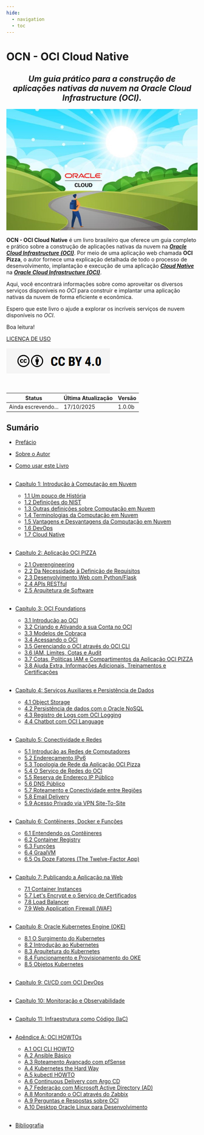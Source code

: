 ```yaml
---
hide:
  - navigation
  - toc
---
```


# OCN - OCI Cloud Native
<h2 style="text-align: center; font-style: italic;">
Um guia prático para a construção de aplicações nativas da nuvem na Oracle Cloud Infrastructure (OCI).
</h2>

![alt_text](./img/livro-ocn-logo-1.jpg "Livro: OCN - Oracle Cloud Native")
<br>

**OCN - OCI Cloud Native** é um livro brasileiro que oferece um guia completo e prático sobre a construção de aplicações nativas da nuvem na **_[Oracle Cloud Infrastructure (OCI)](https://www.oracle.com/cloud/)_**. Por meio de uma aplicação web chamada **OCI Pizza**, o autor fornece uma explicação detalhada de todo o processo de desenvolvimento, implantação e execução de uma aplicação **_[Cloud Native](https://github.com/cncf/toc/blob/main/DEFINITION.md#portugu%C3%AAs-brasileiro)_** na **_[Oracle Cloud Infrastructure (OCI)](https://www.oracle.com/cloud/)_**.

Aqui, você encontrará informações sobre como aproveitar os diversos serviços disponíveis no _OCI_ para construir e implantar uma aplicação nativas da nuvem de forma eficiente e econômica.

Espero que este livro o ajude a explorar os incríveis serviços de nuvem disponíveis no _OCI_.

Boa leitura!

[LICENÇA DE USO](./license.md)
<br><br>
<a href="/license/">
   <img src="./img/cc-by-40.png" alt="CC BY 4.0" class="align-left">
</a>
<br><br><br>

| Status              | Última Atualização | Versão   |
|---------------------|--------------------|----------|
| <span class="blink">Ainda escrevendo...</span> | 17/10/2025         | 1.0.0b   |

## Sumário

- [Prefácio](./prefacio.md)
- [Sobre o Autor](./sobre-o-autor.md)
- [Como usar este Livro](./como-usar-este-livro.md)
<br><br>

- [Capítulo 1: Introdução à Computação em Nuvem](./capitulo-1/index.md)
    - [1.1 Um pouco de História](./capitulo-1/um-pouco-de-historia.md)
    - [1.2 Definições do NIST](./capitulo-1/definicoes-do-nist.md)
    - [1.3 Outras definições sobre Computação em Nuvem](./capitulo-1/outras-definicoes-sobre-computacao-em-nuvem.md)
    - [1.4 Terminologias da Computação em Nuvem](./capitulo-1/terminologias-da-computacao-em-nuvem.md)
    - [1.5 Vantagens e Desvantagens da Computação em Nuvem](./capitulo-1/vantagens-e-desvantagens-da-computacao-em-nuvem.md)
    - [1.6 DevOps](./capitulo-1/devops.md)
    - [1.7 Cloud Native](./capitulo-1/cloud-native.md)
<br><br>

- [Capítulo 2: Aplicação OCI PIZZA](./capitulo-2/index.md)  
    - [2.1 Overengineering](./capitulo-2/overengineering.md)
    - [2.2 Da Necessidade à Definição de Requisitos](./capitulo-2/da-necessidade-a-definicao-dos-requisitos.md)
    - [2.3 Desenvolvimento Web com Python/Flask](./capitulo-2/desenvolvimento-web-com-python-flask.md)
    - [2.4 APIs RESTful](./capitulo-2/apis-restful.md)
    - [2.5 Arquitetura de Software](./capitulo-2/arquitetura-de-software.md)
<br><br>

- [Capítulo 3: OCI Foundations](./capitulo-3/index.md)
    - [3.1 Introdução ao OCI](./capitulo-3/introducao-ao-oci.md)
    - [3.2 Criando e Ativando a sua Conta no OCI](./capitulo-3/criando-e-ativando-a-sua-conta-no-oci.md)
    - [3.3 Modelos de Cobraça](./capitulo-3/modelos-de-cobraca.md)
    - [3.4 Acessando o OCI](./capitulo-3/acessando-o-oci.md)
    - [3.5 Gerenciando o OCI através do OCI CLI](./capitulo-3/gerenciando-o-oci-atraves-do-oci-cli.md)
    - [3.6 IAM, Limites, Cotas e Audit](./capitulo-3/iam-limites-cotas-e-audit.md)
    - [3.7 Cotas, Políticas IAM e Compartimentos da Aplicação OCI PIZZA](./capitulo-3/cotas-politicas-iam-e-compartimentos-da-aplicacao-oci-pizza.md)
    - [3.8 Ajuda Extra, Informações Adicionais, Treinamentos e Certificações](./capitulo-3/ajuda-extra-informacoes-adicionais-treinamentos-certificacoes.md)
<br><br>

- [Capítulo 4: Serviços Auxiliares e Persistência de Dados](./capitulo-4/index.md)
    - [4.1 Object Storage](./capitulo-4/object-storage.md)
    - [4.2 Persistência de dados com o Oracle NoSQL](./capitulo-4/persistencia-de-dados-com-o-oracle-nosql.md)
    - [4.3 Registro de Logs com OCI Logging](./capitulo-4/registro-de-logs-com-oci-logging.md)   
    - [4.4 Chatbot com OCI Language](./capitulo-4/chatbot-com-oci-language.md)
<br><br>

- [Capítulo 5: Conectividade e Redes](./capitulo-5/index.md)
    - [5.1 Introdução as Redes de Computadores](./capitulo-5/introducao-as-redes-de-computadores.md)
    - [5.2 Endereçamento IPv6](./capitulo-5/enderecamento-ipv6.md)
    - [5.3 Topologia de Rede da Aplicação OCI Pizza](/capitulo-5/topologia-de-rede-da-aplicacao-oci-pizza.md)
    - [5.4 O Serviço de Redes do OCI](./capitulo-5/o-servico-de-redes-do-oci.md)
    - [5.5 Reserva de Endereço IP Público](./capitulo-5/reserva-de-endereco-ip-publico.md)
    - [5.6 DNS Público](./capitulo-5/dns-publico.md)
    - [5.7 Roteamento e Conectividade entre Regiões](./capitulo-5/roteamento-e-conectividade-entre-regioes.md)
    - [5.8 Email Delivery](./capitulo-5/email-delivery.md)
    - [5.9 Acesso Privado via VPN Site-To-Site](./capitulo-5/acesso-privado-via-vpn-site-to-site.md)
<br><br>

- [Capítulo 6: Contêineres, Docker e Funções](./capitulo-6/index.md)
    - [6.1 Entendendo os Contêineres](./capitulo-6/entendendo-os-conteineres.md)
    - [6.2 Container Registry](./capitulo-6/container-registry.md)    
    - [6.3 Funções](./capitulo-6/funcoes.md)
    - [6.4 GraalVM](./capitulo-6/graalvm.md)
    - [6.5 Os Doze Fatores (The Twelve-Factor App)](./capitulo-6/os-doze-fatores.md)
<br><br>

- [Capítulo 7: Publicando a Aplicação na Web](./capitulo-6/index.md)
    - [7.1 Container Instances](./capitulo-7/container-instances.md)    
    - [5.7 Let's Encrypt e o Serviço de Certificados](./capitulo-7/lets-encrypt-e-o-servico-de-certificados.md)
    - [7.8 Load Balancer](./capitulo-7/load-balancer.md)
    - [7.9 Web Application Firewall (WAF)](./capitulo-7/web-application-firewall.md)
<br><br>   

- [Capítulo 8: Oracle Kubernetes Engine (OKE)](./capitulo-8/index.md)
    - [8.1 O Surgimento do Kubernetes](./capitulo-8/o-surgimento-do-kubernetes.md)
    - [8.2 Introdução ao Kubernetes](./capitulo-8/introducao-ao-kubernetes.md)
    - [8.3 Arquitetura do Kubernetes](./capitulo-8/arquitetura-do-kubernetes.md)
    - [8.4 Funcionamento e Provisionamento do OKE](./capitulo-8/funcionamento-e-provisionamento-do-oke.md)
    - [8.5 Objetos Kubernetes](./capitulo-8/objetos-kubernetes.md)
<br><br>

- [Capítulo 9: CI/CD com OCI DevOps](./capitulo-9/index.md)
<br><br>

- [Capítulo 10: Monitoração e Observabilidade](./capitulo-10/index.md)
<br><br>

- [Capítulo 11: Infraestrutura como Código (IaC)](./capitulo-11/index.md)
<br><br>

- [Apêndice A: OCI HOWTOs](./apendice-a/index.md)
    - [A.1 OCI CLI HOWTO](./apendice-a/oci-cli-howto.md)
    - [A.2 Ansible Básico](./apendice-a/ansible-basico.md)
    - [A.3 Roteamento Avançado com pfSense](./apendice-a/roteamento-avancado-com-pfsense.md)    
    - [A.4 Kubernetes the Hard Way](./apendice-a/kubernetes-hard-way.md)
    - [A.5 kubectl HOWTO](./apendice-a/kubectl-howto.md)
    - [A.6 Continuous Delivery com Argo CD](./apendice-a/continuous-delivery-com-argo-cd.md)   
    - [A.7 Federação com Microsoft Active Directory (AD)](./apendice-a/federacao-com-microsoft-active-directory.md)
    - [A.8 Monitorando o OCI através do Zabbix](./apendice-a/monitorando-o-oci-atraves-do-zabbix.md)
    - [A.9 Perguntas e Respostas sobre OCI](./apendice-a/perguntas-e-respostas-sobre-oci.md)
    - [A.10 Desktop Oracle Linux para Desenvolvimento](./apendice-a/desktop-oracle-linux-para-desenvolvimento.md)
<br><br>

- [Bibliografia](./bibliografia.md)
